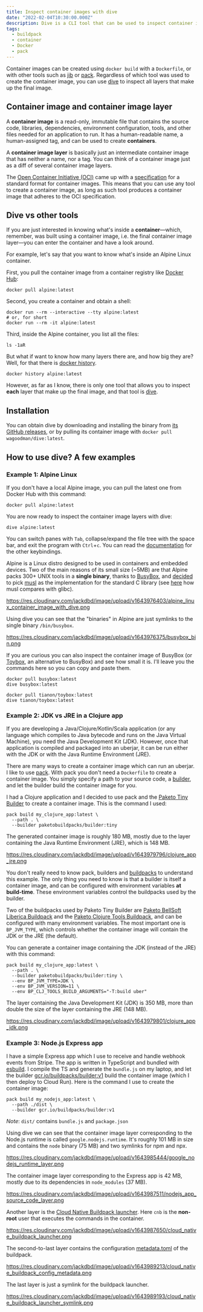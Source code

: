 ```yaml
---
title: Inspect container images with dive
date: "2022-02-04T10:30:00.000Z"
description: Dive is a CLI tool that can be used to inspect container images and understand how the layers contribute to size of the container image.
tags:
  - buildpack
  - container
  - Docker
  - pack
---
```

Container images can be created using `docker build` with a `Dockerfile`, or with other tools such as [jib](https://github.com/GoogleContainerTools/jib) or [pack](https://github.com/buildpacks/pack). Regardless of which tool was used to create the container image, you can use [dive](https://github.com/wagoodman/dive) to inspect all layers that make up the final image.

## Container image and container image layer

A **container image** is a read-only, immutable file that contains the source code, libraries, dependencies, environment configuration, tools, and other files needed for an application to run. It has a human-readable name, a human-assigned tag, and can be used to create **containers**.

A **container image layer** is basically just an intermediate container image that has neither a name, nor a tag. You can think of a container image just as a diff of several container image layers.

The [Open Container Initiative (OCI)](https://opencontainers.org/) came up with a [specification](https://github.com/opencontainers/image-spec) for a standard format for container images. This means that you can use any tool to create a container image, as long as such tool produces a container image that adheres to the OCI specification.

## Dive vs other tools

If you are just interested in knowing what's inside a **container**—which, remember, was built using a container image, i.e. the final container image layer—you can enter the container and have a look around.

For example, let's say that you want to know what's inside an Alpine Linux container.

First, you pull the container image from a container registry like [Docker Hub](https://hub.docker.com/_/alpine):

```shell
docker pull alpine:latest
```

Second, you create a container and obtain a shell:

```shell
docker run --rm --interactive --tty alpine:latest
# or, for short
docker run --rm -it alpine:latest
```

Third, inside the Alpine container, you list all the files:

```shell
ls -1aR
```

But what if want to know how many layers there are, and how big they are? Well, for that there is [docker history](https://docs.docker.com/engine/reference/commandline/history/).

```shell
docker history alpine:latest
```

However, as far as I know, there is only one tool that allows you to inspect **each** layer that make up the final image, and that tool is [dive](https://github.com/wagoodman/dive).

## Installation

You can obtain dive by downloading and installing the binary from [its GitHub releases](https://github.com/wagoodman/dive/releases), or by pulling its container image with `docker pull wagoodman/dive:latest`.

## How to use dive? A few examples

### Example 1: Alpine Linux

If you don't have a local Alpine image, you can pull the latest one from Docker Hub with this command:

```shell
docker pull alpine:latest
```

You are now ready to inspect the container image layers with dive:

```shell
dive alpine:latest
```

You can switch panes with `Tab`, collapse/expand the file tree with the space bar, and exit the program with `Ctrl`+`c`.
You can read the [documentation](https://github.com/wagoodman/dive#keybindings) for the other keybindings.

Alpine is a Linux distro designed to be used in containers and embedded devices. Two of the main reasons of its small size (~5MB) are that Alpine packs 300+ UNIX tools in a **single binary**, thanks to [BusyBox](https://www.busybox.net/), and [decided](https://youtu.be/Cc1rBayMnVI) to pick [musl](https://musl.libc.org/) as the implementation for the standard C library (see [here](https://www.etalabs.net/compare_libcs.html) how musl compares with glibc).

https://res.cloudinary.com/jackdbd/image/upload/v1643976403/alpine_linux_container_image_with_dive.png

Using dive you can see that the "binaries" in Alpine are just symlinks to the single binary `/bin/busybox`.

https://res.cloudinary.com/jackdbd/image/upload/v1643976375/busybox_bin.png

If you are curious you can also inspect the container image of BusyBox (or [Toybox](https://landley.net/toybox/), an alternative to BusyBox) and see how small it is. I'll leave you the commands here so you can copy and paste them.

```shell
docker pull busybox:latest
dive busybox:latest
```

```shell
docker pull tianon/toybox:latest
dive tianon/toybox:latest
```

### Example 2: JDK vs JRE in a Clojure app

If you are developing a Java/Clojure/Kotlin/Scala application (or any language which compiles to Java bytecode and runs on the Java Virtual Machine), you need the Java Development Kit (JDK). However, once that application is compiled and packaged into an uberjar, it can be run either with the JDK or with the Java Runtime Environment (JRE).

There are many ways to create a container image which can run an uberjar. I like to use [pack](https://github.com/buildpacks/pack). With pack you don't need a `Dockerfile` to create a container image. You simply specify a path to your source code, a [builder](https://buildpacks.io/docs/concepts/components/builder/), and let the builder build the container image for you.

I had a Clojure application and I decided to use pack and the [Paketo Tiny Builder](https://github.com/paketo-buildpacks/tiny-builder) to create a container image. This is the command I used:

```shell
pack build my_clojure_app:latest \
  --path . \
  --builder paketobuildpacks/builder:tiny
```

The generated container image is roughly 180 MB, mostly due to the layer containing the Java Runtime Environment (JRE), which is 148 MB.

https://res.cloudinary.com/jackdbd/image/upload/v1643979796/clojure_app_jre.png

You don't really need to know pack, builders and [buildpacks](https://buildpacks.io/docs/concepts/components/buildpack/) to understand this example. The only thing you need to know is that a builder is itself a container image, and can be configured with environment variables **at build-time**. These environment variables control the buildpacks used by the builder.

Two of the buildpacks used by Paketo Tiny Builder are [Paketo BellSoft Liberica Buildpack](https://github.com/paketo-buildpacks/bellsoft-liberica#configuration) and the [Paketo Clojure Tools Buildpack](https://github.com/paketo-buildpacks/clojure-tools/blob/main/README.md#configuration), and can be configured with many environment variables. The most important one is `BP_JVM_TYPE`, which controls whether the container image will contain the JDK or the JRE (the default).

You can generate a container image containing the JDK (instead of the JRE) with this command:

```shell
pack build my_clojure_app:latest \
  --path . \
  --builder paketobuildpacks/builder:tiny \
  --env BP_JVM_TYPE=JDK \
  --env BP_JVM_VERSION=11 \
  --env BP_CLJ_TOOLS_BUILD_ARGUMENTS="-T:build uber"
```

The layer containing the Java Development Kit (JDK) is 350 MB, more than double the size of the layer containing the JRE (148 MB).

https://res.cloudinary.com/jackdbd/image/upload/v1643979801/clojure_app_jdk.png

### Example 3: Node.js Express app

I have a simple Express app which I use to receive and handle webhook events from Stripe. The app is written in TypeScript and bundled with [esbuild](https://esbuild.github.io/). I compile the TS and generate the `bundle.js` on my laptop, and let the builder [gcr.io/buildpacks/builder:v1](https://github.com/GoogleCloudPlatform/buildpacks) build the container image (which I then deploy to Cloud Run). Here is the command I use to create the container image:

```shell
pack build my_nodejs_app:latest \
  --path ./dist \
  --builder gcr.io/buildpacks/builder:v1
```

*Note*: `dist/` contains `bundle.js` and `package.json`

Using dive we can see that the container image layer corresponding to the Node.js runtime is called `google.nodejs.runtime`. It's roughly 101 MB in size and contains the `node` binary (75 MB) and two symlinks for npm and npx.

https://res.cloudinary.com/jackdbd/image/upload/v1643985444/google_nodejs_runtime_layer.png

The container image layer corresponding to the Express app is 42 MB, mostly due to its dependencies in `node_modules` (37 MB).

https://res.cloudinary.com/jackdbd/image/upload/v1643987511/nodejs_app_source_code_layer.png

Another layer is the [Cloud Native Buildpack launcher](https://buildpacks.io/docs/concepts/components/lifecycle/launch/). Here `cnb` is the **non-root** user that executes the commands in the container.

https://res.cloudinary.com/jackdbd/image/upload/v1643987650/cloud_native_buildpack_launcher.png

The second-to-last layer contains the configuration [metadata.toml](https://github.com/buildpacks/spec/blob/platform/0.7/platform.md#metadatatoml-toml) of the buildpack.

https://res.cloudinary.com/jackdbd/image/upload/v1643989213/cloud_native_buildpack_config_metadata.png

The last layer is just a symlink for the buildpack launcher.

https://res.cloudinary.com/jackdbd/image/upload/v1643989193/cloud_native_buildpack_launcher_symlink.png
